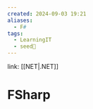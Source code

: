 ```yaml
---
created: 2024-09-03 19:21
aliases:
  - F#
tags:
  - LearningIT
  - seed🌱
---
```


link: [[NET|.NET]]

# FSharp
